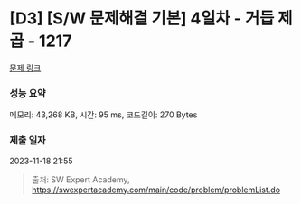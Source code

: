 # [D3] [S/W 문제해결 기본] 4일차 - 거듭 제곱 - 1217 

[문제 링크](https://swexpertacademy.com/main/code/problem/problemDetail.do?contestProbId=AV14dUIaAAUCFAYD) 

### 성능 요약

메모리: 43,268 KB, 시간: 95 ms, 코드길이: 270 Bytes

### 제출 일자

2023-11-18 21:55



> 출처: SW Expert Academy, https://swexpertacademy.com/main/code/problem/problemList.do